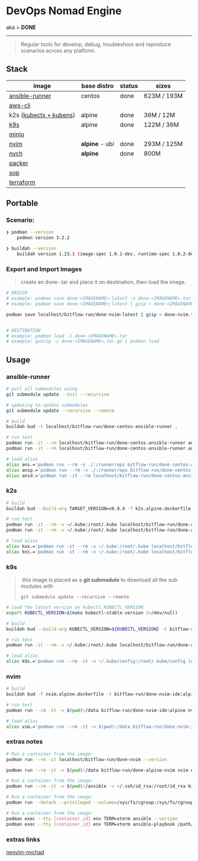 
# DevOps Nomad Engine

aka > **DONE**

---

> Regular tools for develop, debug, troubleshoot and reproduce scenarios across any platform.

## Stack

| image                                                       | base distro      | status | sizes       |
| ----------------------------------------------------------- | ---------------- | ------ | ----------- |
| [ansible-runner](https://github.com/ansible/ansible-runner) | centos           | done   | 623M / 193M |
| [aws-cli](https://github.com/aws/aws-cli)                   |                  |        |             |
| k2s ([kubectx + kubens](https://github.com/ahmetb/kubectx)) | alpine           | done   | 36M  / 12M  |
| [k9s](https://github.com/derailed/k9s)                      | alpine           | done   | 122M / 36M  |
| [minio](https://github.com/minio/mc)                        |                  |        |             |
| [nvim](https://github.com/neovim/neovim)                    | **alpine** - ubi | done   | 293M / 125M |
| [nvch](https://github.com/neovim/neovim)                    | **alpine**       | done   | 800M        |
| [packer](https://github.com/hashicorp/packer)               |                  |        |             |
| [sop](https://github.com/mozilla/sops/releases)             |                  |        |             |
| [terraform](https://github.com/hashicorp/terraform)         |                  |        |             |



## Portable

### Scenario:

```bash
❯ podman --version
    podman version 3.2.2

❯ buildah --version
    buildah version 1.23.1 (image-spec 1.0.1-dev, runtime-spec 1.0.2-dev)
```

### Export and Import Images

> create an done-<IMAGENAME>.tar and place it on destination, then load the image.


```bash
# ORIGIN
# example: podman save done-<IMAGENAME>:latest -o done-<IMAGENAME>.tar
# example: podman save done-<IMAGENAME>:latest | gzip > done-<IMAGENAME>.tar.gz

podman save localhost/bitflow-run/done-nvim:latest | gzip > done-nvim.tar.gz


# DESTINATION
# example: podman load -i done-<IMAGENAME>.tar
# example: gunzip -c done-<IMAGENAME>.tar.gz | podman load
```



## Usage

### ansible-runner

```bash
# pull all submodules using
git submodule update --init --recursive

# updating to update submodules
git submodule update --recursive --remote

# build
buildah bud -t localhost/bitflow-run/done-centos-ansible-runner .

# run test
podman run -it --rm localhost/bitflow-run/done-centos-ansible-runner ansible --help
podman run -it --rm localhost/bitflow-run/done-centos-ansible-runner ansible --version

# load alias
alias ans.='podman run --rm -v ./:/runner/ops bitflow-run/done-centos-ansible-runner-v2:latest ansible'
alias ansp.='podman run --rm -v ./:/runner/ops bitflow-run/done-centos-ansible-runner-v2:latest ansible-playbook'
alias ansd.='podman run -it --rm localhost/bitflow-run/done-centos-ansible-runner-v2 ansible-doc'

```

### k2s

```bash
# build
buildah bud --build-arg TARGET_VERSION=v0.9.4 -f k2s.alpine.dockerfile -t bitflow-run/done-alpine-k2s:v0.9.4 .

# run test
podman run -it --rm -v ~/.kube:/root/.kube localhost/bitflow-run/done-alpine-k2s:v0.9.4 kubens --help
podman run -it --rm -v ~/.kube:/root/.kube localhost/bitflow-run/done-alpine-k2s:v0.9.4 kubectx --help

# load alias
alias kux.='podman run -it --rm -v ~/.kube:/root/.kube localhost/bitflow-run/done-alpine-k2s:v0.9.4 kubectx'
alias kns.='podman run -it --rm -v ~/.kube:/root/.kube localhost/bitflow-run/done-alpine-k2s:v0.9.4 kubens'

```

### k9s

> ​	this image is placed as a **git submodule** to download all the sub modules with
>
> `git submodule update --recursive --remote`

```bash
# load the latest version on kubectl KUBECTL_VERSION
export KUBECTL_VERSION=$(make kubectl-stable-version 2>/dev/null)

# build
buildah bud --build-arg KUBECTL_VERSION=${KUBECTL_VERSION} -t bitflow-run/done-alpine-k9s .

# run test
podman run -it --rm -v ~/.kube:/root/.kube localhost/bitflow-run/done-alpine-k9s --help

# load alias
alias k9s.='podman run --rm -it -v ~/.kube/config:/root/.kube/config localhost/bitflow-run/done-alpine-k9s'
```
### nvim

```bash
# build
buildah bud -f nvim.alpine.dockerfile -t bitflow-run/done-nvim-ide:alpine

# run test
podman run --rm -it -v $(pwd):/data bitflow-run/done-nvim-ide:alpine nvim --help

# load alias
alias vim.='podman run --rm -it -v $(pwd):/data bitflow-run/done-nvim-ide:alpine nvim'


```

### extras notes

```bash
# Run a container from the image:
podman run --rm -it localhost/bitflow-run/done-nvim --version

podman run --rm -it -v $(pwd):/data bitflow-run/done-alpine-nvim nvim name-of-file.md

# Run a container from the image:
podman run --rm -it -v $(pwd):/ansible -v ~/.ssh/id_rsa:/root/id_rsa bitflow-run/mino-client bash

# Run a container from the image:
podman run --detach --privileged --volume=/sys/fs/cgroup:/sys/fs/cgroup:ro bitflow-run/ansible:latest

# Run a container from the image:
podman exec --tty [container_id] env TERM=xterm ansible --version
podman exec --tty [container_id] env TERM=xterm ansible-playbook /path/to/ansible/playbook.yml --syntax-check
```


### extras links

[neovim-nvchad](https://github.com/sktrinh12/neovim_docker/blob/master/Dockerfile)




